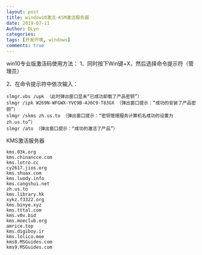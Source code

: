 ```yaml
---
layout: post
title: window10激活-KSM激活服务器
date: 2019-07-11
Author: DLyn
categories: 
tags: [开发环境, windows]
comments: true
---
```


win10专业版激活码使用方法：
1、同时按下Win键+X，然后选择命令提示符（管理员）

2、在命令提示符中依次输入：
```
slmgr.vbs /upk （此时弹出窗口显未“已成功卸载了产品密钥”）
slmgr /ipk W269N-WFGWX-YVC9B-4J6C9-T83GX （弹出窗口提示：“成功的安装了产品密钥”）
slmgr /skms zh.us.to （弹出窗口提示：“密钥管理服务计算机名成功的设置为 zh.us.to”）
slmgr /ato （弹出窗口提示：“成功的激活了产品”）

```

KMS激活服务器
```
kms.03k.org
kms.chinancce.com
kms.lotro.cc
cy2617.jios.org
kms.shuax.com
kms.luody.info
kms.cangshui.net
zh.us.to
kms.library.hk
xykz.f3322.org
kms.binye.xyz
kms.tttal.com
kms.v0v.bid
kms.moeclub.org
amrice.top
kms.digiboy.ir
kms.lolico.moe
kms8.MSGuides.com
kms9.MSGuides.com
```


